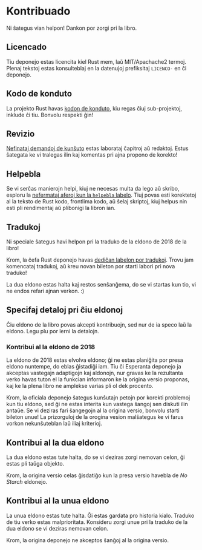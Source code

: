 # Kontribuado

Ni ŝategus vian helpon! Dankon por zorgi pri la libro.

## Licencado

Tiu deponejo estas licencita kiel Rust mem, laŭ MIT/Apachache2 termoj.
Plenaj tekstoj estas konsulteblaj en la datenujoj prefiksitaj `LICENCO-` en ĉi
deponejo.

## Kodo de konduto

La projekto Rust havas [kodon de konduto](http://rust-lang.org/conduct.html),
kiu regas ĉiuj sub-projektoj, inklude ĉi tiu. Bonvolu respekti ĝin!

## Revizio

[Nefinataj demandoj de kunŝuto][kunŝutoj] estas laborataj ĉapitroj aŭ redaktoj.
Estus ŝategata ke vi tralegas ilin kaj komentas pri ajna propono de korekto!

[kunŝutoj]: https://github.com/rust-lang/book/pulls

## Helpebla

Se vi serĉas manierojn helpi, kiuj ne necesas multa da lego aŭ skribo,
esploru la [nefermataj aferoj kun la `helpebla` labelo][helpebla].
Tiuj povas esti korektetoj al la teksto de Rust kodo, frontlima kodo, aŭ ŝelaj
skriptoj, kiuj helpus nin esti pli rendimentaj aŭ plibonigi la libron ian.

[helpebla]: https://github.com/psychoslave/Rust-libro/issues?q=is%3Aopen+is%3Aissue+label%3Ahelpebla

## Tradukoj

Ni speciale ŝategus havi helpon pri la traduko de la eldono de 2018 de la libro!

Krom, la ĉefa Rust deponejo havas [dediĉan labelon por tradukoj][tradukolabelo].
Trovu jam komencataj tradukoj, aŭ kreu novan bileton por starti labori pri nova
traduko!

La dua eldono estas halta kaj restos senŝanĝema, do se vi startas kun tio,
vi ne endos refari ajnan verkon. :)

[tradukolabelo]: https://github.com/rust-lang/book/issues?q=is%3Aopen+is%3Aissue+label%3ATranslations

## Specifaj detaloj pri ĉiu eldonoj

Ĉiu eldono de la libro povas akcepti kontribuojn, sed nur de ia speco laŭ la 
eldono. Legu plu por lerni la detalojn.

### Kontribui al la eldono de 2018

La eldono de 2018 estas elvolva eldono; ĝi ne estas planiĝita por presa eldono
nuntempe, do eblas ĝistadiĝi iam. Tiu ĉi Esperanta deponejo ja akceptas
vastegajn adaptigojn kaj aldonojn, nur gravas ke la rezultanta verko havas
tuton el la funkcian informaron ke la origina versio proponas, kaj ke la plena
libro ne amplekse varias pli ol dek procento.


Krom, la oficiala deponejo ŝategus kunŝutajn petojn por korekti problemoj kun tiu
eldono, sed ĝi ne estas interita kun vastega ŝangoj sen diskuti ilin antaŭe.
Se vi deziras fari ŝangegojn al la origina versio, bonvolu starti bileton unue!
La prizorguloj de la orogina vesion malŝategus ke vi farus vorkon nekunŝuteblan
laŭ iliaj kriterioj.


## Kontribui al la dua eldono

La dua eldono estas tute halta, do se vi deziras zorgi nemovan celon, ĝi
estas pli taŭga objekto.

Krom, la origina versio celas ĝisdatiĝo kun la presa versio havebla de
*No Starch* eldonejo.

## Kontribui al la unua eldono

La unua eldono estas tute halta. Ĝi estas gardata pro historia kialo.
Traduko de tiu verko estas malprioritata. Konsideru zorgi unue pri la traduko de
la dua eldono se vi deziras nemovan celon.

Krom, la origina deponejo ne akceptos ŝanĝoj al la origina versio.
